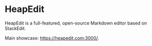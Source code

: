 HeapEdit
=========

HeapEdit is a full-featured, open-source Markdown editor based on StackEdit.

Main showcase: https://heapedit.com:3000/.
